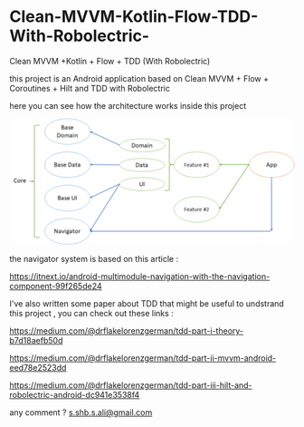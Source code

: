 # Clean-MVVM-Kotlin-Flow-TDD-With-Robolectric-
Clean MVVM +Kotlin + Flow + TDD (With Robolectric)

this project is an Android application based on Clean MVVM + Flow + Coroutines + Hilt and TDD with Robolectric

here you can see how the architecture works inside this project

![pic](https://raw.githubusercontent.com/sasssass/Clean-MVVM-Kotlin-Flow-TDD-With-Robolectric-/master/clean%20mvvm.png)

the navigator system is based on this article : 

https://itnext.io/android-multimodule-navigation-with-the-navigation-component-99f265de24

I've also written some paper about TDD that might be useful to undstrand this project , you can check out these links :

https://medium.com/@drflakelorenzgerman/tdd-part-i-theory-b7d18aefb50d

https://medium.com/@drflakelorenzgerman/tdd-part-ii-mvvm-android-eed78e2523dd

https://medium.com/@drflakelorenzgerman/tdd-part-iii-hilt-and-robolectric-android-dc941e3538f4

any comment ? s.shb.s.ali@gmail.com
